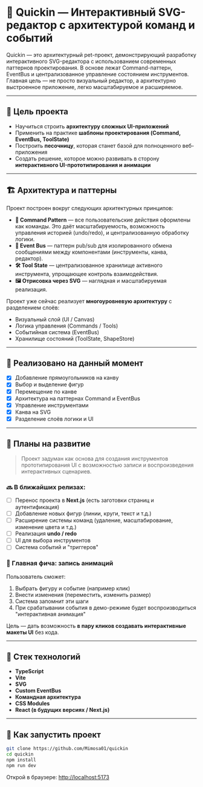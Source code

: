 # 🎨 Quickin — Интерактивный SVG-редактор с архитектурой команд и событий

Quickin — это архитектурный pet-проект, демонстрирующий разработку интерактивного SVG-редактора с использованием современных паттернов проектирования. В основе лежат Command-паттерн, EventBus и централизованное управление состоянием инструментов. Главная цель — не просто визуальный редактор, а архитектурно выстроенное приложение, легко масштабируемое и расширяемое.

---

## 🎯 Цель проекта

* Научиться строить **архитектуру сложных UI-приложений**
* Применить на практике **шаблоны проектирования (Command, EventBus, ToolState)**
* Построить **песочницу**, которая станет базой для полноценного веб-приложения
* Создать решение, которое можно развивать в сторону **интерактивного UI-прототипирования и анимации**

---

## 🏗️ Архитектура и паттерны

Проект построен вокруг следующих архитектурных принципов:

* **🧩 Command Pattern** — все пользовательские действия оформлены как команды. Это даёт масштабируемость, возможность управления историей (undo/redo), и централизованную обработку логики.
* **📢 Event Bus** — паттерн pub/sub для изолированного обмена сообщениями между компонентами (инструменты, канва, редактор).
* **🛠 Tool State** — централизованное хранилище активного инструмента, упрощающее контроль взаимодействия.
* **🖼 Отрисовка через SVG** — наглядная и масштабируемая реализация.

Проект уже сейчас реализует **многоуровневую архитектуру** с разделением слоёв:

* Визуальный слой (UI / Canvas)
* Логика управления (Commands / Tools)
* Событийная система (EventBus)
* Хранилище состояний (ToolState, ShapeStore)

---

## 🧪 Реализовано на данный момент

* [x] Добавление прямоугольников на канву
* [x] Выбор и выделение фигур
* [x] Перемещение по канве
* [x] Архитектура на паттернах Command и EventBus
* [x] Управление инструментами
* [x] Канва на SVG
* [x] Разделение слоёв логики и UI

---

## 📍 Планы на развитие

> Проект задуман как основа для создания инструментов прототипирования UI с возможностью записи и воспроизведения интерактивных сценариев.

### 🔜 В ближайших релизах:

* [ ] Перенос проекта в **Next.js** (есть заготовки страниц и аутентификация)
* [ ] Добавление новых фигур (линии, круги, текст и т.д.)
* [ ] Расширение системы команд (удаление, масштабирование, изменение цвета и т.д.)
* [ ] Реализация **undo / redo**
* [ ] UI для выбора инструментов
* [ ] Система событий и "триггеров"

### 🌟 Главная фича: **запись анимаций**

Пользователь сможет:

1. Выбрать фигуру и событие (например клик)
2. Внести изменения (переместить, изменить размер)
3. Система запомнит эти шаги
4. При срабатывании события в демо-режиме будет воспроизводиться "интерактивная анимация"

Цель — дать возможность **в пару кликов создавать интерактивные макеты UI** без кода.

---

## 🧰 Стек технологий

* **TypeScript**
* **Vite**
* **SVG**
* **Custom EventBus**
* **Командная архитектура**
* **CSS Modules**
* **React (в будущих версиях / Next.js)**

---

## 🚀 Как запустить проект

```bash
git clone https://github.com/Mimosa01/quickin
cd quickin
npm install
npm run dev
```

Открой в браузере: [http://localhost:5173](http://localhost:5173)
